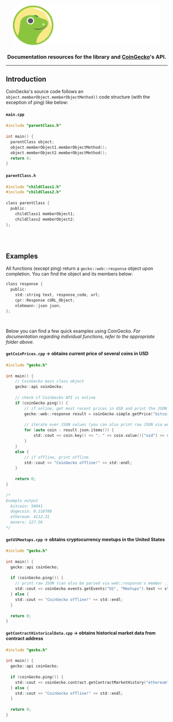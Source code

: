 <p align="center">
  <img width="460" height="125" src="/images/coingecko.jpg">
</p>
<h3 align="center">Documentation resources for the library and <a href="https://www.coingecko.com/">CoinGecko</a>'s API.</h3>
<hr>
<h2>Introduction</h2>
<p>CoinGecko's source code follows an <code>object.memberObject.memberObjectMethod()</code> code structure (with the exception of ping) like below:</p>

#### **`main.cpp`**
```c
#include "parentClass.h"

int main() {
  parentClass object;
  object.memberObject1.memberObjectMethod();
  object.memberObject2.memberObjectMethod();
  return 0;
}
```

#### **`parentClass.h`**
```c
#include "childClass1.h"
#include "childClass2.h"

class parentClass {
  public: 
    childClass1 memberObject1;
    childClass2 memberObject2;
};
```

<br><br>
<h2>Examples</h2>
<p>All functions (except ping) return a <code>gecko::web::response</code> object upon completion. You can find the object and its members below:

```c
class response {
  public:
	std::string text, response_code, url;
	cpr::Response cURL_Object;
	nlohmann::json json;
};
```
<br>
<p>Below you can find a few quick examples using CoinGecko. <i>For documentation regarding individual functions, refer to the appropriate folder above.</i></p>


#### **`getCoinPrices.cpp`** -> obtains current price of several coins in USD
```c
#include "gecko.h"

int main() {
    // CoinGecko main class object
    gecko::api coinGecko;

    // check if CoinGecko API is online
    if (coinGecko.ping()) {
        // if online, get most recent prices in USD and print the JSON response
        gecko::web::response result = coinGecko.simple.getPrice("bitcoin,ethereum,xrp,dogecoin,monero", "usd");

        // iterate over JSON values (you can also print raw JSON via web::response's member .text)
        for (auto coin : result.json.items()) {
            std::cout << coin.key() << ": " << coin.value()["usd"] << std::endl;
        }
    }
    else {
        // if offline, print offline.
        std::cout << "CoinGecko offline!" << std::endl;
    }

    return 0;
}

/*
Example output
  bitcoin: 56041
  dogecoin: 0.218788
  ethereum: 4112.31
  monero: 227.56
*/
```

#### **`getUSMeetups.cpp`** -> obtains cryptocurrency meetups in the United States
```c
#include "gecko.h"

int main() {
  gecko::api coinGecko;
  
  if (coinGecko.ping()) {
    // print raw JSON (can also be parsed via web::response's member .json)
    std::cout << coinGecko.events.getEvents("US", "Meetups").text << std::endl;
  } else {
    std::cout << "CoinGecko offline!" << std::endl;
  }
  
  return 0;
}
```

#### **`getContractHistoricalData.cpp`** -> obtains historical market data from contract address
```c
#include "gecko.h"

int main() {
  gecko::api coinGecko;
  
  if (coinGecko.ping()) {
    std::cout << coinGecko.contract.getContractMarketHistory("ethereum", "0x4363e1485764d206b01ddc9ca121030585259f6f", "usd", "1").text << std::endl;
  } else {
    std::cout << "CoinGecko offline!" << std::endl;
  }
  
  return 0;
}
```
